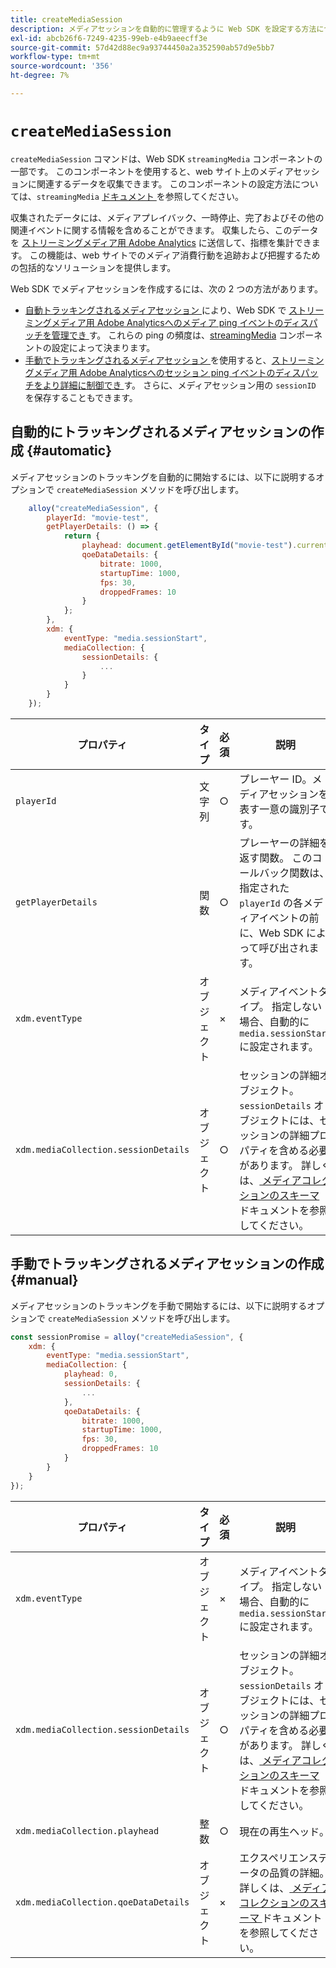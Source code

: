```yaml
---
title: createMediaSession
description: メディアセッションを自動的に管理するように Web SDK を設定する方法について説明します
exl-id: abcb26f6-7249-4235-99eb-e4b9aeecff3e
source-git-commit: 57d42d88ec9a93744450a2a352590ab57d9e5bb7
workflow-type: tm+mt
source-wordcount: '356'
ht-degree: 7%

---
```


# `createMediaSession`

`createMediaSession` コマンドは、Web SDK `streamingMedia` コンポーネントの一部です。 このコンポーネントを使用すると、web サイト上のメディアセッションに関連するデータを収集できます。 このコンポーネントの設定方法については、`streamingMedia` [ ドキュメント ](configure/streamingmedia.md) を参照してください。

収集されたデータには、メディアプレイバック、一時停止、完了およびその他の関連イベントに関する情報を含めることができます。 収集したら、このデータを [ストリーミングメディア用 Adobe Analytics](https://experienceleague.adobe.com/ja/docs/media-analytics/using/media-overview) に送信して、指標を集計できます。 この機能は、web サイトでのメディア消費行動を追跡および把握するための包括的なソリューションを提供します。

Web SDK でメディアセッションを作成するには、次の 2 つの方法があります。

* [ 自動トラッキングされるメディアセッション ](#automatic) により、Web SDK で [ストリーミングメディア用 Adobe Analyticsへのメディア ping イベントのディスパッチを管理でき ](https://experienceleague.adobe.com/ja/docs/media-analytics/using/media-overview) す。 これらの ping の頻度は、[streamingMedia](configure/streamingmedia.md) コンポーネントの設定によって決まります。
* [ 手動でトラッキングされるメディアセッション ](#manual) を使用すると、[ストリーミングメディア用 Adobe Analyticsへのセッション ping イベントのディスパッチをより詳細に制御でき ](https://experienceleague.adobe.com/ja/docs/media-analytics/using/media-overview) す。 さらに、メディアセッション用の `sessionID` を保存することもできます。

## 自動的にトラッキングされるメディアセッションの作成 {#automatic}

メディアセッションのトラッキングを自動的に開始するには、以下に説明するオプションで `createMediaSession` メソッドを呼び出します。

```javascript
    alloy("createMediaSession", {
        playerId: "movie-test",
        getPlayerDetails: () => {
            return {
                playhead: document.getElementById("movie-test").currentTime,
                qoeDataDetails: {
                    bitrate: 1000,
                    startupTime: 1000,
                    fps: 30,
                    droppedFrames: 10
                }
            };
        },
        xdm: {
            eventType: "media.sessionStart",
            mediaCollection: {
                sessionDetails: {
                    ...
                }
            }
        }
    });
```

| プロパティ | タイプ | 必須 | 説明 |
|---------|----------|---------|---------|
| `playerId` | 文字列 | ○ | プレーヤー ID。メディアセッションを表す一意の識別子です。 |
| `getPlayerDetails` | 関数 | ○ | プレーヤーの詳細を返す関数。 このコールバック関数は、指定された `playerId` の各メディアイベントの前に、Web SDK によって呼び出されます。 |
| `xdm.eventType ` | オブジェクト | × | メディアイベントタイプ。 指定しない場合、自動的に `media.sessionStart` に設定されます。 |
| `xdm.mediaCollection.sessionDetails` | オブジェクト | ○ | セッションの詳細オブジェクト。 `sessionDetails` オブジェクトには、セッションの詳細プロパティを含める必要があります。 詳しくは、[ メディアコレクションのスキーマ ](../../xdm/data-types/media-collection-details.md) ドキュメントを参照してください。 |


## 手動でトラッキングされるメディアセッションの作成 {#manual}

メディアセッションのトラッキングを手動で開始するには、以下に説明するオプションで `createMediaSession` メソッドを呼び出します。

```javascript
const sessionPromise = alloy("createMediaSession", {
    xdm: {
        eventType: "media.sessionStart",
        mediaCollection: {
            playhead: 0,
            sessionDetails: {
                ...
            },
            qoeDataDetails: {
                bitrate: 1000,
                startupTime: 1000,
                fps: 30,
                droppedFrames: 10
            }
        }
    }
});
```

| プロパティ | タイプ | 必須 | 説明 |
|---------|----------|---------|---------|
| `xdm.eventType` | オブジェクト | × | メディアイベントタイプ。 指定しない場合、自動的に `media.sessionStart` に設定されます。 |
| `xdm.mediaCollection.sessionDetails` | オブジェクト | ○ | セッションの詳細オブジェクト。 `sessionDetails` オブジェクトには、セッションの詳細プロパティを含める必要があります。 詳しくは、[ メディアコレクションのスキーマ ](../../xdm/data-types/media-collection-details.md) ドキュメントを参照してください。 |
| `xdm.mediaCollection.playhead` | 整数 | ○ | 現在の再生ヘッド。 |
| `xdm.mediaCollection.qoeDataDetails` | オブジェクト | × | エクスペリエンスデータの品質の詳細。 詳しくは、[ メディアコレクションのスキーマ ](../../xdm/data-types/media-collection-details.md) ドキュメントを参照してください。 |
